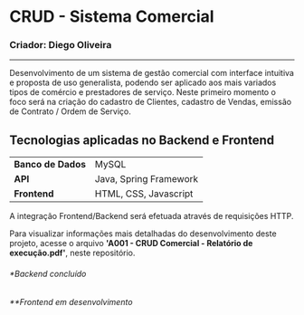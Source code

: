 <h1>CRUD - Sistema Comercial</h1>
<h3>Criador: Diego Oliveira</h3>

<hr>

<p>Desenvolvimento de um sistema de gestão comercial com interface intuitiva e proposta de uso generalista, podendo ser aplicado aos mais variados tipos de comércio e prestadores de serviço. Neste primeiro momento o foco será na criação do cadastro de Clientes, cadastro de Vendas, emissão de Contrato / Ordem de Serviço. </p>
<h2>Tecnologias aplicadas no Backend e Frontend</h2>
<table>
  <tr>
    <td><b>Banco de Dados</b></td>
    <td>MySQL</td>
  </tr>
  <tr>
    <td><b>API</b></td>
    <td>Java, Spring Framework</td>
  </tr>
  <tr>
    <td><b>Frontend</b></td>
    <td>HTML, CSS, Javascript</td>
  </tr>
</table>

<p>A integração Frontend/Backend será efetuada através de requisições HTTP.</p>

<p>Para visualizar informações mais detalhadas do desenvolvimento deste projeto, acesse o arquivo <b>'A001 - CRUD Comercial - Relatório de execução.pdf'</b>, neste repositório.</p>

<h6>*Backend concluído</h6>
<h6>**Frontend em desenvolvimento</h6>
